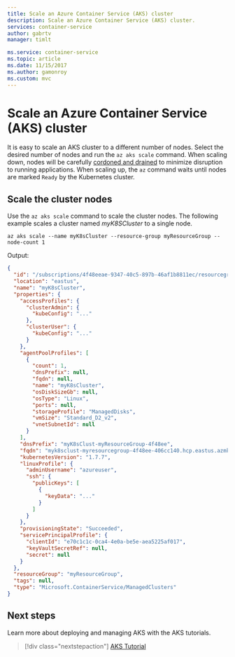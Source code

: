 ```yaml
---
title: Scale an Azure Container Service (AKS) cluster
description: Scale an Azure Container Service (AKS) cluster.
services: container-service
author: gabrtv
manager: timlt

ms.service: container-service
ms.topic: article
ms.date: 11/15/2017
ms.author: gamonroy
ms.custom: mvc
---
```


# Scale an Azure Container Service (AKS) cluster

It is easy to scale an AKS cluster to a different number of nodes.  Select the desired number of nodes and run the `az aks scale` command.  When scaling down, nodes will be carefully [cordoned and drained][kubernetes-drain] to minimize disruption to running applications.  When scaling up, the `az` command waits until nodes are marked `Ready` by the Kubernetes cluster.

## Scale the cluster nodes

Use the `az aks scale` command to scale the cluster nodes. The following example scales a cluster named *myK8SCluster* to a single node.

```azurecli-interactive
az aks scale --name myK8sCluster --resource-group myResourceGroup --node-count 1
```

Output:

```json
{
  "id": "/subscriptions/4f48eeae-9347-40c5-897b-46af1b8811ec/resourcegroups/myResourceGroup/providers/Microsoft.ContainerService/managedClusters/myK8sCluster",
  "location": "eastus",
  "name": "myK8sCluster",
  "properties": {
    "accessProfiles": {
      "clusterAdmin": {
        "kubeConfig": "..."
      },
      "clusterUser": {
        "kubeConfig": "..."
      }
    },
    "agentPoolProfiles": [
      {
        "count": 1,
        "dnsPrefix": null,
        "fqdn": null,
        "name": "myK8sCluster",
        "osDiskSizeGb": null,
        "osType": "Linux",
        "ports": null,
        "storageProfile": "ManagedDisks",
        "vmSize": "Standard_D2_v2",
        "vnetSubnetId": null
      }
    ],
    "dnsPrefix": "myK8sClust-myResourceGroup-4f48ee",
    "fqdn": "myk8sclust-myresourcegroup-4f48ee-406cc140.hcp.eastus.azmk8s.io",
    "kubernetesVersion": "1.7.7",
    "linuxProfile": {
      "adminUsername": "azureuser",
      "ssh": {
        "publicKeys": [
          {
            "keyData": "..."
          }
        ]
      }
    },
    "provisioningState": "Succeeded",
    "servicePrincipalProfile": {
      "clientId": "e70c1c1c-0ca4-4e0a-be5e-aea5225af017",
      "keyVaultSecretRef": null,
      "secret": null
    }
  },
  "resourceGroup": "myResourceGroup",
  "tags": null,
  "type": "Microsoft.ContainerService/ManagedClusters"
}
```

## Next steps

Learn more about deploying and managing AKS with the AKS tutorials.

> [!div class="nextstepaction"]
> [AKS Tutorial][aks-tutorial]

<!-- LINKS - external -->
[kubernetes-drain]: https://kubernetes.io/docs/tasks/administer-cluster/safely-drain-node/


<!-- LINKS - internal -->
[aks-tutorial]: ./tutorial-kubernetes-prepare-app.md

